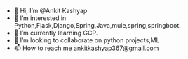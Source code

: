 - 👋 Hi, I’m @Ankit Kashyap
- 👀 I’m interested in Python,Flask,Django,Spring,Java,mule,spring,springboot.
- 🌱 I’m currently learning GCP.
- 💞️ I’m looking to collaborate on python projects,ML
- 📫 How to reach me ankitkashyap367@gmail.com

<!---
ankitkashyap12/ankitkashyap12 is a ✨ special ✨ repository because its `README.md` (this file) appears on your GitHub profile.
You can click the Preview link to take a look at your changes.
--->
